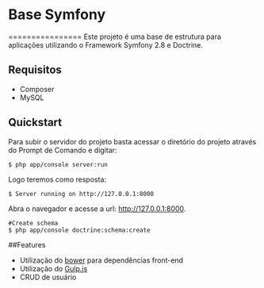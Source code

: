 # Base Symfony
================
Este projeto é uma base de estrutura para aplicações utilizando o Framework Symfony 2.8 e Doctrine.

## Requisitos
* Composer
* MySQL

## Quickstart
Para subir o servidor do projeto basta acessar o diretório do projeto através do Prompt de Comando e digitar:
```
$ php app/console server:run
```
Logo teremos como resposta:
```
$ Server running on http://127.0.0.1:8000
```
Abra o navegador e acesse a url: http://127.0.0.1:8000.

```
#Create schema
$ php app/console doctrine:schema:create
```

##Features
* Utilização do [bower](https://bower.io/) para dependências front-end
* Utilização do [Gulp.js](http://gulpjs.com/)
* CRUD de usuário